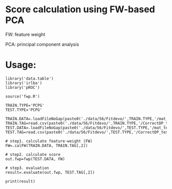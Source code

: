 #  Score calculation using FW-based PCA

FW: feature weight

PCA: principal component analysis

# Usage:

    library('data.table')
    library('irlba')
    library('pROC')
    
    source('fwp.R')
    
    TRAIN.TYPE='PCPG'
    TEST.TYPE='PCPG'
    
    TRAIN.DATA=.loadFileNoGap(paste0('./data/56/Fitdevo/',TRAIN.TYPE,'/mat_train.tsv'))
    TRAIN.TAG=read.csv(paste0('./data/56/Fitdevo/',TRAIN.TYPE,'/CorrectDP_train.csv'),header=F)
    TEST.DATA=.loadFileNoGap(paste0('./data/56/Fitdevo/',TEST.TYPE,'/mat_test.tsv'))
    TEST.TAG=read.csv(paste0('./data/56/Fitdevo/',TEST.TYPE,'/CorrectDP_test.csv'),header=F)
    
    # step1. calculate feature-weight (FW)
    FW=.calFW(TRAIN.DATA, TRAIN.TAG[,2])
    
    # step2. calculate score
    out.fwp=fwp(TEST.DATA, FW)
    
    # step3. evaluation
    result=.evaluate(out.fwp, TEST.TAG[,2])
    
    print(result)
    
